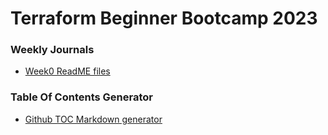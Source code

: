 # Terraform Beginner Bootcamp 2023

### Weekly Journals 
- [Week0 ReadME files](journals/week0)

### Table Of Contents Generator
- [Github TOC Markdown generator](https://ecotrust-canada.github.io/markdown-toc/)









